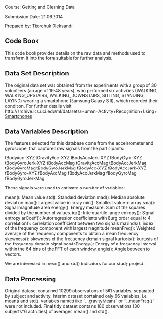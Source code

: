 Course: Getting and Cleaning Data

Submission Date: 21.06.2014

Prepared by: Titorchuk Oleksandr

## Code Book

This code book provides details on the raw data and methods used to transform it into the form suitable for further analysis.

## Data Set Description
The original data set was obtained from the experiments with a group of 30 volunteers (an age of 19-48 years), who performed six activities (WALKING, WALKING_UPSTAIRS, WALKING_DOWNSTAIRS, SITTING, STANDING, LAYING) wearing a smartphone (Samsung Galaxy S II), which recorded their condition. 
For further details visit: http://archive.ics.uci.edu/ml/datasets/Human+Activity+Recognition+Using+Smartphones

## Data Variables Description
The features selected for this database come from the accelerometer and gyroscope, that captured raw signals from the participants:

tBodyAcc-XYZ
tGravityAcc-XYZ
tBodyAccJerk-XYZ
tBodyGyro-XYZ
tBodyGyroJerk-XYZ
tBodyAccMag
tGravityAccMag
tBodyAccJerkMag
tBodyGyroMag
tBodyGyroJerkMag
fBodyAcc-XYZ
fBodyAccJerk-XYZ
fBodyGyro-XYZ
fBodyAccMag
fBodyAccJerkMag
fBodyGyroMag
fBodyGyroJerkMag

These signals were used to estimate a number of variables:

mean(): Mean value
std(): Standard deviation
mad(): Median absolute deviation 
max(): Largest value in array
min(): Smallest value in array
sma(): Signal magnitude area
energy(): Energy measure. Sum of the squares divided by the number of values. 
iqr(): Interquartile range 
entropy(): Signal entropy
arCoeff(): Autorregresion coefficients with Burg order equal to 4
correlation(): correlation coefficient between two signals
maxInds(): index of the frequency component with largest magnitude
meanFreq(): Weighted average of the frequency components to obtain a mean frequency
skewness(): skewness of the frequency domain signal 
kurtosis(): kurtosis of the frequency domain signal 
bandsEnergy(): Energy of a frequency interval within the 64 bins of the FFT of each window.
angle(): Angle between to vectors.

We are interested in mean() and std() indicators for our study project.

## Data Processing
Original dataset contained 10299 observations of 561 variables, separated by subject and activity.
Interim dataset contained only 66 variables, i.e. mean() and std(). variables named like "...gravityMean)" or "...meanFreq()" were not included.
Final tidy dataset contains 180 observations (30 subjects*6 activities) of averaged mean() and std().
